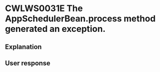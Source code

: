 # CWLWS0031E The AppSchedulerBean.process method generated an exception.

## Explanation

## User response